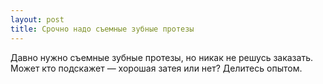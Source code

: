 ```yaml
---
layout: post 
title: Срочно надо съемные зубные протезы 
--- 
```

Давно нужно съемные зубные протезы, но никак не решусь заказать. Может кто подскажет — хорошая затея или нет? Делитесь опытом.
